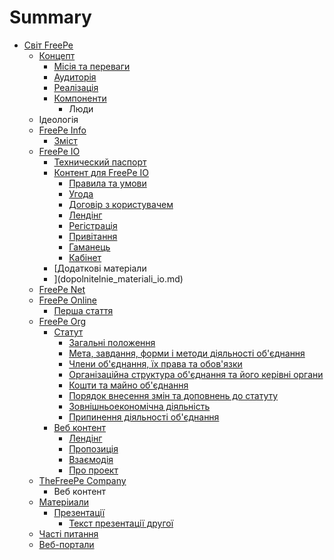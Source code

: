 # Summary

* [Світ FreePe](README.md)
   * [Концепт](kontsept.md)
       * [Місія та переваги](tsl_ta_perevagi.md)
       * [Аудиторія](auditorya.md)
       * [Реалізація](realzatsya.md)
       * [Компоненти](komponenti.md)
           * Люди
   * Ідеологія
   * [FreePe Info](freepe_info.md)
       * [Зміст](zmst.md)
   * [FreePe IO](freepe_io.md)
       * [Технический паспорт](tehnicheskii_pasport.md)
       * [Контент для FreePe IO](kontent_dlya_freepe_io.md)
           * [Правила та умови](pravila_i_usloviya.md)
           * [Угода](soglasheniya.md)
           * [Договір з користувачем](polzovatelskoe_soglashenie.md)
           * [Лендінг](lending-io.md)
           * [Регістрація](registratsiya-io.md)
           * [Привітання](privetstvie-io.md)
           * [Гаманець](koshelyok-io.md)
           * [Кабінет](kabinet-io.md)
       * [Додаткові матеріали
       * ](dopolnitelnie_materiali_io.md)
   * [FreePe Net](freepe_net.md)
   * [FreePe Online](freepe_online.md)
       * [Перша стаття](vvodnaya_statya.md)
   * [FreePe Org](freepe_org.md)
       * [Статут](statut.md)
           * [Загальні положення](zagaln_polozhennya.md)
           * [Мета, завдання, форми і методи діяльності об'єднання](meta,_zavdannya,_formi__metodi_lyalnost_obdnannya.md)
           * [Члени об'єднання, їх права та обов'язки](chleni_obdnannya,_x_prava__obovyazki.md)
           * [Організаційна структура об'єднання та його керівні органи](organzatsina_struktura_obdnannya_ta_iogo_kervn_org.md)
           * [Кошти та майно об'єднання](koshti_ta_maino_obdnannya.md)
           * [Порядок внесення змін та доповнень до статуту](poryadok_vnesennya_zmn_ta_dopovnen_do_statutu.md)
           * [Зовнішньоекономічна діяльність](zovnshnoekonomchna_dyalnst.md)
           * [Припинення діяльності об'єднання](pripinennya_dyalnost_obdnannya.md)
       * [Веб контент](web_content.md)
           * [Лендінг](lending.md)
           * [Пропозиція](propositsiya.md)
           * [Взаємодія](vzaemodiya.md)
           * [Про проект](proproekt.md)
   * [TheFreePe Сompany](thefreepecom_content.md)
       * Веб контент
   * [Матеріиали](materialu.md)
       * [Презентації](prezentatsiyi.md)
           * [Текст презентації другої](tekst_prezentatsii.md)
   * [Часті питання](pytannya_scho_chasto_zvuchat.md)
   * [Веб-портали](veb-portali.md)

